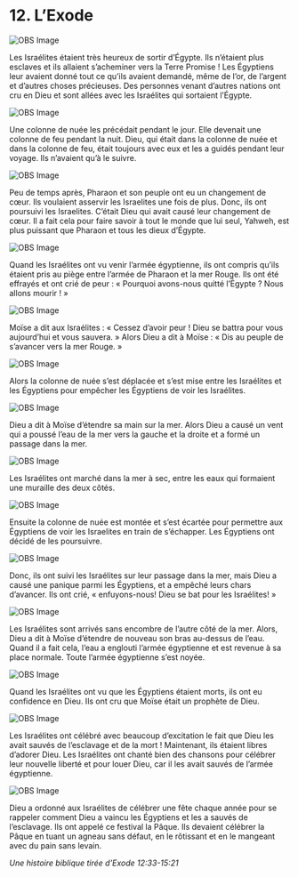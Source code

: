 # 12. L’Exode

![OBS Image](https://cdn.door43.org/obs/jpg/360px/obs-en-12-01.jpg)

Les Israélites étaient très heureux de sortir d’Égypte. Ils n’étaient plus esclaves et ils allaient s’acheminer vers la Terre Promise ! Les Égyptiens leur avaient donné tout ce qu’ils avaient demandé, même de l’or, de l’argent et d’autres choses précieuses. Des personnes venant d’autres nations ont cru en Dieu et sont allées avec les Israélites qui sortaient l’Égypte.

![OBS Image](https://cdn.door43.org/obs/jpg/360px/obs-en-12-02.jpg)

Une colonne de nuée les précédait pendant le jour. Elle devenait une colonne de feu pendant la nuit. Dieu, qui était dans la colonne de nuée et dans la colonne de feu, était toujours avec eux et les a guidés pendant leur voyage. Ils n’avaient qu’à le suivre.

![OBS Image](https://cdn.door43.org/obs/jpg/360px/obs-en-12-03.jpg)

Peu de temps après, Pharaon et son peuple ont eu un changement de cœur. Ils voulaient asservir les Israelites une fois de plus. Donc, ils ont poursuivi les Israelites. C’était Dieu qui avait causé leur changement de cœur. Il a fait cela pour faire savoir à tout le monde que lui seul, Yahweh, est plus puissant que Pharaon et tous les dieux d’Égypte.

![OBS Image](https://cdn.door43.org/obs/jpg/360px/obs-en-12-04.jpg)

Quand les Israélites ont vu venir l’armée égyptienne, ils ont compris qu’ils étaient pris au piège entre l’armée de Pharaon et la mer Rouge. Ils ont été effrayés et ont crié de peur : « Pourquoi avons-nous quitté l’Égypte ? Nous allons mourir ! »

![OBS Image](https://cdn.door43.org/obs/jpg/360px/obs-en-12-05.jpg)

Moïse a dit aux Israélites : « Cessez d’avoir peur ! Dieu se battra pour vous aujourd’hui et vous sauvera. » Alors Dieu a dit à Moïse : « Dis au peuple de s’avancer vers la mer Rouge. »

![OBS Image](https://cdn.door43.org/obs/jpg/360px/obs-en-12-06.jpg)

Alors la colonne de nuée s’est déplacée et s’est mise entre les Israélites et les Égyptiens pour empêcher les Égyptiens de voir les Israélites.

![OBS Image](https://cdn.door43.org/obs/jpg/360px/obs-en-12-07.jpg)

Dieu a dit à Moïse d’étendre sa main sur la mer. Alors Dieu a causé un vent qui a poussé l’eau de la mer vers la gauche et la droite et a formé un passage dans la mer.

![OBS Image](https://cdn.door43.org/obs/jpg/360px/obs-en-12-08.jpg)

Les Israélites ont marché dans la mer à sec, entre les eaux qui formaient une muraille des deux côtés.

![OBS Image](https://cdn.door43.org/obs/jpg/360px/obs-en-12-09.jpg)

Ensuite la colonne de nuée est montée et s’est écartée pour permettre aux Égyptiens de voir les Israelites en train de s’échapper. Les Égyptiens ont décidé de les poursuivre.

![OBS Image](https://cdn.door43.org/obs/jpg/360px/obs-en-12-10.jpg)

Donc, ils ont suivi les Israélites sur leur passage dans la mer, mais Dieu a causé une panique parmi les Égyptiens, et a empêché leurs chars d’avancer. Ils ont crié, « enfuyons-nous! Dieu se bat pour les Israélites! »

![OBS Image](https://cdn.door43.org/obs/jpg/360px/obs-en-12-11.jpg)

Les Israélites sont arrivés sans encombre de l’autre côté de la mer. Alors, Dieu a dit à Moïse d’étendre de nouveau son bras au-dessus de l’eau. Quand il a fait cela, l’eau a englouti l’armée égyptienne et est revenue à sa place normale. Toute l’armée égyptienne s’est noyée.

![OBS Image](https://cdn.door43.org/obs/jpg/360px/obs-en-12-12.jpg)

Quand les Israélites ont vu que les Égyptiens étaient morts, ils ont eu confidence en Dieu. Ils ont cru que Moïse était un prophète de Dieu.

![OBS Image](https://cdn.door43.org/obs/jpg/360px/obs-en-12-13.jpg)

Les Israélites ont célébré avec beaucoup d’excitation le fait que Dieu les avait sauvés de l’esclavage et de la mort ! Maintenant, ils étaient libres d’adorer Dieu. Les Israélites ont chanté bien des chansons pour célébrer leur nouvelle liberté et pour louer Dieu, car il les avait sauvés de l’armée égyptienne.

![OBS Image](https://cdn.door43.org/obs/jpg/360px/obs-en-12-14.jpg)

Dieu a ordonné aux Israélites de célébrer une fête chaque année pour se rappeler comment Dieu a vaincu les Égyptiens et les a sauvés de l’esclavage. Ils ont appelé ce festival la Pâque. Ils devaient célébrer la Pâque en tuant un agneau sans défaut, en le rôtissant et en le mangeant avec du pain sans levain.

_Une histoire biblique tirée d’Exode 12:33-15:21_